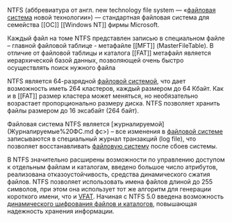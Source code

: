NTFS (аббревиатура от англ. new technology file system — «[файловая система](Что%20такое%20ФС.md) новой технологии») — стандартная файловая система для семейства [[ОС]] [[Windows NT]] фирмы Microsoft.

Каждый файл на томе NTFS представлен записью в специальном файле – главной файловой таблице - метафайле [[MFT]] (MasterFileTable). В отличие от файловой таблицы и каталога [[FAT]] метафайл является иерархической базой данных, позволяющей очень быстро осуществлять поиск нужного файла

NTFS является 64-разрядной [файловой системой](Что%20такое%20ФС.md), что дает возможность иметь 264 кластеров, каждый размером до 64 Кбайт. Как и в [[FAT]] размер кластера может меняться, но необязательно возрастает пропорционально размеру диска. NTFS позволяет хранить файлы размером до 16 эксабайт (264 байт).

Файловая система NTFS является [журналируемой](Журналируемые%20ФС.md фс>) – все изменения в [файловой системе](Что%20такое%20ФС.md) записываются в специальный журнал транзакций (log file), что позволяет восстанавливать [файловую систему](Что%20такое%20ФС.md) после сбоев системы.

В NTFS значительно расширены возможности по управлению доступом к отдельным файлам и каталогам, введено большое число атрибутов, реализована отказоустойчивость, средства динамического сжатия файлов. NTFS позволяет использовать имена файлов длиной до 255 символов, при этом она использует тот же алгоритм для генерации короткого имени, что и [VFAT](FAT.md). Начиная с NTFS 5.0 введена возможность [динамического шифрования файлов и каталогов](<Шифрование дисков при помощи BitLocker>), повышающая надежность хранения информации.